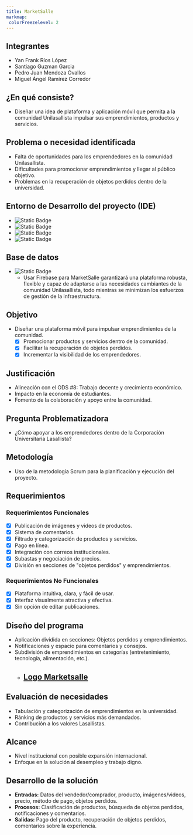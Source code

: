 ```yaml
---
title: MarketSalle
markmap:
 colorFreezelevel: 2
---
```

<!--
- "conectando talentos, productos y 
servicios de los emprendedores de 
Unilasallista"
-->

## **Integrantes**
- Yan Frank Ríos López
- Santiago Guzman Garcia
- Pedro Juan Mendoza Ovallos
- Miguel Ángel Ramírez Corredor 

## **¿En qué consiste?**
- Diseñar una idea de plataforma y aplicación móvil que permita a la comunidad
 Unilasallista impulsar sus emprendimientos, productos y servicios.

## **Problema o necesidad identificada**
- Falta de oportunidades para los emprendedores en la comunidad Unilasallista.
- Dificultades para promocionar emprendimientos y llegar al público objetivo.
- Problemas en la recuperación de objetos perdidos dentro de la universidad.

## Entorno de Desarrollo del proyecto (IDE)
- ![Static Badge](https://img.shields.io/badge/Visual%20Studio%20Code-12-blue?style=flat-square&logo=Python&logoColor=white)
- ![Static Badge](https://img.shields.io/badge/GitHub-12-purple?style=flat-square&logo=GitHub&logoColor=white)
- ![Static Badge](https://img.shields.io/badge/Lenguaje%20utilizado%3A%20Python%20-12-yellow?style=flat-square&logo=Python&logoColor=white)
- ![Static Badge](https://img.shields.io/badge/Git%20-%204%20-%20orange?style=flat-square&logo=Git&logoColor=white)

## **Base de datos**
- ![Static Badge](https://img.shields.io/badge/Firebase%20-%2012%20-%20red?style=flat-square&logo=Firebase&logoColor=White)
  - Usar Firebase para MarketSalle garantizará una plataforma 
  robusta, flexible y capaz de adaptarse a las necesidades 
  cambiantes de la comunidad Unilasallista, todo mientras se 
  minimizan los esfuerzos de gestión de la infraestructura.

## **Objetivo**
- Diseñar una plataforma móvil para impulsar emprendimientos de la comunidad.
  - [x] Promocionar productos y servicios dentro de la comunidad.
  - [x] Facilitar la recuperación de objetos perdidos.
  - [x] Incrementar la visibilidad de los emprendedores.

## **Justificación**
- Alineación con el ODS #8: Trabajo decente y crecimiento económico.
- Impacto en la economía de estudiantes.
- Fomento de la colaboración y apoyo entre la comunidad.

## **Pregunta Problematizadora**
- ¿Cómo apoyar a los emprendedores dentro de la Corporación 
Universitaria Lasallista?

## **Metodología**
- Uso de la metodología Scrum para la planificación y 
ejecución del proyecto.

## **Requerimientos**

### **Requerimientos Funcionales**
- [x] Publicación de imágenes y videos de productos.
- [x] Sistema de comentarios.
- [x] Filtrado y categorización de productos y servicios.
- [x] Pago en línea.
- [x] Integración con correos institucionales.
- [x] Subastas y negociación de precios.
- [x] División en secciones de "objetos perdidos" y emprendimientos.

### **Requerimientos No Funcionales**
- [x] Plataforma intuitiva, clara, y fácil de usar.
- [x] Interfaz visualmente atractiva y efectiva.
- [x] Sin opción de editar publicaciones.

## **Diseño del programa**
- Aplicación dividida en secciones: Objetos perdidos y emprendimientos.
- Notificaciones y espacio para comentarios y consejos.
- Subdivisión de emprendimientos en categorías (entretenimiento, tecnología, alimentación, etc.).
  - ## [Logo Marketsalle](./Marketsalle.png)

## **Evaluación de necesidades**
- Tabulación y categorización de emprendimientos en la universidad.
- Ránking de productos y servicios más demandados.
- Contribución a los valores Lasallistas.

## **Alcance**
- Nivel institucional con posible expansión internacional.
- Enfoque en la solución al desempleo y trabajo digno.

## **Desarrollo de la solución**
- **Entradas:** Datos del vendedor/comprador, producto, imágenes/videos, precio, método de pago, objetos perdidos.
- **Procesos:** Clasificación de productos, búsqueda de objetos perdidos, notificaciones y comentarios.
- **Salidas:** Pago del producto, recuperación de objetos perdidos, comentarios sobre la experiencia.